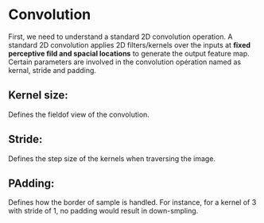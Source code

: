 # Convolution
First, we need to understand a standard 2D convolution operation. A standard 2D convolution applies 2D filters/kernels over the inputs at **fixed perceptive fild and spacial locations** to generate the output feature map. Certain parameters are involved in the convolution opération named as kernal, stride and padding.

## Kernel size:
Defines the fieldof view of the convolution. 

## Stride: 
Defines the step size of the kernels when traversing the image. 

## PAdding:
Defines how the border of sample is handled. For instance, for a kernel of 3 with stride of 1, no padding would result in down-smpling.

